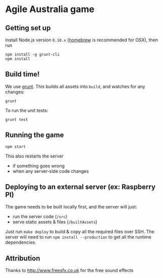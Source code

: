 # Agile Australia game

## Getting set up

Install Node.js version `0.10.x` ([homebrew](http://mxcl.github.io/homebrew/) is recommended for OSX), then run

```
npm install -g grunt-cli
npm install
```

## Build time!

We use [grunt](http://gruntjs.com).
This builds all assets into `build`, and watches for any changes:

```
grunt
```

To run the unit tests:
```
grunt test
```

## Running the game

```
npm start
```

This also restarts the server

- if something goes wrong
- when any server-side code changes

## Deploying to an external server (ex: Raspberry PI)

The game needs to be built locally first, and the server will just:

- run the server code (`/src`)
- serve static assets & files (`/builtAssets`)

Just run `make deploy` to build & copy all the required files over SSH.
The server will need to run `npm install --production` to get all the runtime dependencies.

## Attribution

Thanks to http://www.freesfx.co.uk for the free sound effects
